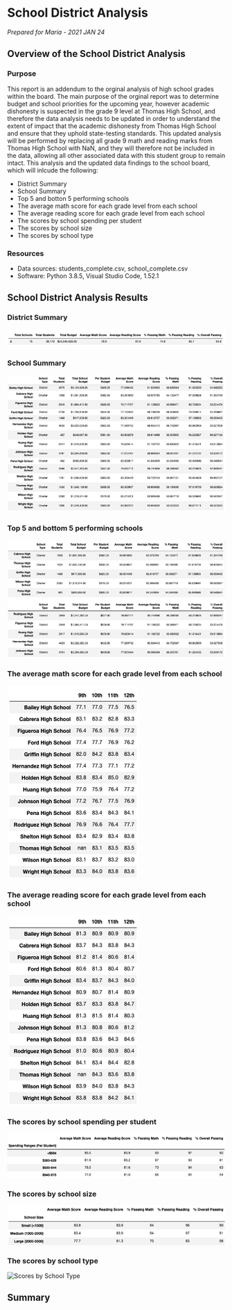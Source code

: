 # School District Analysis

*Prepared for Maria - 2021 JAN 24*

## Overview of the School District Analysis

### Purpose

This report is an addendum to the orginal analysis of high school grades within the board. The main purpose of the orginal report was to determine budget and school priorities for the upcoming year, however academic dishonesty is suspected in the grade 9 level at Thomas High School, and therefore the data analysis needs to be updated in order to understand the extent of impact that the academic dishonesty from Thomas High School and ensure that they uphold state-testing standards. This updated analysis will be performed by replacing all grade 9 math and reading marks from Thomas High School with NaN, and they will therefore not be included in the data, allowing all other associated data with this student group to remain intact. This analysis and the updated data findings to the school board, which will inlcude the following:

* District Summary
* School Summary
* Top 5 and botton 5 performing schools
* The average math score for each grade level from each school
* The average reading score for each grade level from each school
* The scores by school spending per student
* The scores by school size
* The scores by school type

### Resources

* Data sources: students_complete.csv, school_complete.csv
* Software: Python 3.8.5, Visual Studio Code, 1.52.1

## School District Analysis Results

### District Summary
![District Summary](Resources/District_Summary.png)
### School Summary
![School Summary](Resources/School_Summary.png)
### Top 5 and bottom 5 performing schools
![Top 5](Resources/Top_5.png)
![Bottom 5](Resources/Bottom_5.png)
### The average math score for each grade level from each school
![Average Math](Resources/Average_Math.png)
### The average reading score for each grade level from each school
![Average Reading](Resources/Average_Reading.png)
### The scores by school spending per student
![Scores by Spending](Resources/Scores_Spending.png)
### The scores by school size
![Scores by School Size](Resources/Scores_Size.png)
### The scores by school type
![Scores by School Type](Resources/Scores_Type.png)

## Summary
